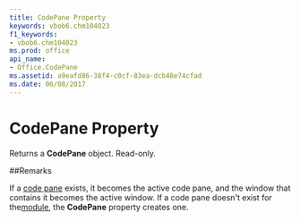 ```yaml
---
title: CodePane Property
keywords: vbob6.chm104023
f1_keywords:
- vbob6.chm104023
ms.prod: office
api_name:
- Office.CodePane
ms.assetid: a9eafd86-38f4-c0cf-83ea-dcb48e74cfad
ms.date: 06/08/2017
---
```



# CodePane Property



Returns a  **CodePane** object. Read-only.

##Remarks

If a [code pane](../../Glossary/vbe-glossary.md) exists, it becomes the active code pane, and the window that contains it becomes the active window. If a code pane doesn't exist for the[module](../../Glossary/vbe-glossary.md), the  **CodePane** property creates one.

